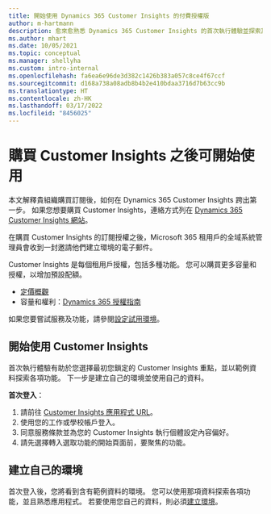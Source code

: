```yaml
---
title: 開始使用 Dynamics 365 Customer Insights 的付費授權版
author: m-hartmann
description: 愈來愈熟悉 Dynamics 365 Customer Insights 的首次執行體驗並探索其功能。
ms.author: mhart
ms.date: 10/05/2021
ms.topic: conceptual
ms.manager: shellyha
ms.custom: intro-internal
ms.openlocfilehash: fa6ea6e96de3d382c1426b383a057c8ce4f67ccf
ms.sourcegitcommit: d168a738a08adb8b4b2e410bdaa3716d7b63cc9b
ms.translationtype: HT
ms.contentlocale: zh-HK
ms.lasthandoff: 03/17/2022
ms.locfileid: "8456025"
---
```

# <a name="get-started-after-purchasing-customer-insights"></a>購買 Customer Insights 之後可開始使用

本文解釋貴組織購買訂閱後，如何在 Dynamics 365 Customer Insights 跨出第一步。 如果您想要購買 Customer Insights，連絡方式列在 [Dynamics 365 Customer Insights 網站](https://dynamics.microsoft.com/ai/customer-insights/)。 

在購買 Customer Insights 的訂閱授權之後，Microsoft 365 租用戶的全域系統管理員會收到一封邀請他們建立環境的電子郵件。 

Customer Insights 是每個租用戶授權，包括多種功能。 您可以購買更多容量和授權，以增加預設配額。 
- [定價概觀](https://dynamics.microsoft.com/ai/customer-insights/pricing/)
- 容量和權利：[Dynamics 365 授權指南](https://go.microsoft.com/fwlink/?LinkId=866544)

如果您要嘗試服務及功能，請參閱[設定試用環境](trial-signup.md)。

## <a name="start-with-customer-insights"></a>開始使用 Customer Insights

首次執行體驗有助於您選擇最初您鎖定的 Customer Insights 重點，並以範例資料探索各項功能。 下一步是建立自己的環境並使用自己的資料。

**首次登入**：

1. 請前往 [Customer Insights 應用程式 URL](https://home.ci.ai.dynamics.com)。
1. 使用您的工作或學校帳戶登入。 
1. 同意服務條款並為您的 Customer Insights 執行個體設定內容偏好。
1. 請先選擇轉入選取功能的開始頁面前，要聚焦的功能。

## <a name="create-your-own-environment"></a>建立自己的環境

首次登入後，您將看到含有範例資料的環境。 您可以使用那項資料探索各項功能，並且熟悉應用程式。 若要使用您自己的資料，則必須[建立環境](/dynamics365/customer-insights/audience-insights/create-environment)。